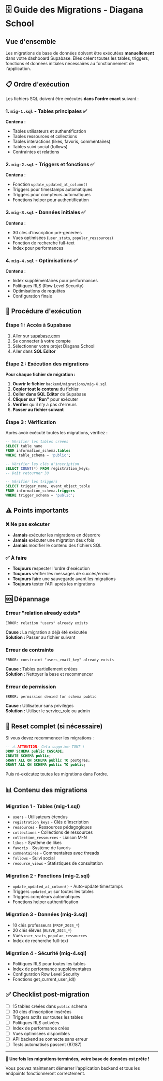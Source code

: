 # 🗄️ Guide des Migrations - Diagana School

## Vue d'ensemble

Les migrations de base de données doivent être exécutées **manuellement** dans votre dashboard Supabase. Elles créent toutes les tables, triggers, fonctions et données initiales nécessaires au fonctionnement de l'application.

## 📋 Ordre d'exécution

Les fichiers SQL doivent être exécutés **dans l'ordre exact** suivant :

### 1. `mig-1.sql` - Tables principales ✅
**Contenu :**
- Tables utilisateurs et authentification
- Tables ressources et collections
- Tables interactions (likes, favoris, commentaires)
- Tables suivi social (follows)
- Contraintes et relations

### 2. `mig-2.sql` - Triggers et fonctions ✅
**Contenu :**
- Fonction `update_updated_at_column()`
- Triggers pour timestamps automatiques
- Triggers pour compteurs automatiques
- Fonctions helper pour authentification

### 3. `mig-3.sql` - Données initiales ✅
**Contenu :**
- 30 clés d'inscription pré-générées
- Vues optimisées (`user_stats`, `popular_ressources`)
- Fonction de recherche full-text
- Index pour performances

### 4. `mig-4.sql` - Optimisations ✅
**Contenu :**
- Index supplémentaires pour performances
- Politiques RLS (Row Level Security)
- Optimisations de requêtes
- Configuration finale

## 🚀 Procédure d'exécution

### Étape 1 : Accès à Supabase
1. Aller sur [supabase.com](https://supabase.com)
2. Se connecter à votre compte
3. Sélectionner votre projet Diagana School
4. Aller dans **SQL Editor**

### Étape 2 : Exécution des migrations

**Pour chaque fichier de migration :**

1. **Ouvrir le fichier** `backend/migrations/mig-X.sql`
2. **Copier tout le contenu** du fichier
3. **Coller dans SQL Editor** de Supabase
4. **Cliquer sur "Run"** pour exécuter
5. **Vérifier** qu'il n'y a pas d'erreurs
6. **Passer au fichier suivant**

### Étape 3 : Vérification

Après avoir exécuté toutes les migrations, vérifiez :

```sql
-- Vérifier les tables créées
SELECT table_name 
FROM information_schema.tables 
WHERE table_schema = 'public';

-- Vérifier les clés d'inscription
SELECT COUNT(*) FROM registration_keys;
-- Doit retourner 30

-- Vérifier les triggers
SELECT trigger_name, event_object_table 
FROM information_schema.triggers 
WHERE trigger_schema = 'public';
```

## ⚠️ Points importants

### ❌ Ne pas exécuter
- **Jamais** exécuter les migrations en désordre
- **Jamais** exécuter une migration deux fois
- **Jamais** modifier le contenu des fichiers SQL

### ✅ À faire
- **Toujours** respecter l'ordre d'exécution
- **Toujours** vérifier les messages de succès/erreur
- **Toujours** faire une sauvegarde avant les migrations
- **Toujours** tester l'API après les migrations

## 🆘 Dépannage

### Erreur "relation already exists"
```
ERROR: relation "users" already exists
```
**Cause :** La migration a déjà été exécutée  
**Solution :** Passer au fichier suivant

### Erreur de contrainte
```
ERROR: constraint "users_email_key" already exists
```
**Cause :** Tables partiellement créées  
**Solution :** Nettoyer la base et recommencer

### Erreur de permission
```
ERROR: permission denied for schema public
```
**Cause :** Utilisateur sans privilèges  
**Solution :** Utiliser le service_role ou admin

## 🔄 Reset complet (si nécessaire)

Si vous devez recommencer les migrations :

```sql
-- ⚠️ ATTENTION: Cela supprime TOUT !
DROP SCHEMA public CASCADE;
CREATE SCHEMA public;
GRANT ALL ON SCHEMA public TO postgres;
GRANT ALL ON SCHEMA public TO public;
```

Puis ré-exécutez toutes les migrations dans l'ordre.

## 📊 Contenu des migrations

### Migration 1 - Tables (mig-1.sql)
- `users` - Utilisateurs étendus
- `registration_keys` - Clés d'inscription
- `ressources` - Ressources pédagogiques
- `collections` - Collections de ressources
- `collection_ressources` - Liaison M-N
- `likes` - Système de likes
- `favoris` - Système de favoris
- `commentaires` - Commentaires avec threads
- `follows` - Suivi social
- `resource_views` - Statistiques de consultation

### Migration 2 - Fonctions (mig-2.sql)
- `update_updated_at_column()` - Auto-update timestamps
- Triggers `updated_at` sur toutes les tables
- Triggers compteurs automatiques
- Fonctions helper authentification

### Migration 3 - Données (mig-3.sql)
- 10 clés professeurs (`PROF_2024_*`)
- 20 clés élèves (`ELEVE_2024_*`)
- Vues `user_stats`, `popular_ressources`
- Index de recherche full-text

### Migration 4 - Sécurité (mig-4.sql)
- Politiques RLS pour toutes les tables
- Index de performance supplémentaires
- Configuration Row Level Security
- Fonctions get_current_user_id()

## ✅ Checklist post-migration

- [ ] 15 tables créées dans `public` schema
- [ ] 30 clés d'inscription insérées
- [ ] Triggers actifs sur toutes les tables
- [ ] Politiques RLS activées
- [ ] Index de performance créés
- [ ] Vues optimisées disponibles
- [ ] API backend se connecte sans erreur
- [ ] Tests automatisés passent (87/87)

---

**🎉 Une fois les migrations terminées, votre base de données est prête !**

Vous pouvez maintenant démarrer l'application backend et tous les endpoints fonctionneront correctement.
